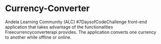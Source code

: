 # Currency-Converter
Andela Learning Community (ALC) #7DaysofCodeChallenge front-end application that takes advantage of the functionalities Freecurrencyconverterapi provides. The application converts one currency to another while offline or online.
